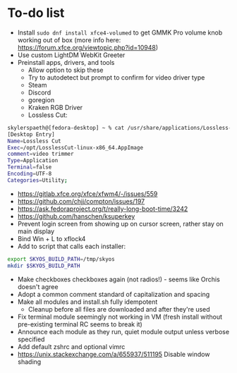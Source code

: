 # To-do list
- Install `sudo dnf install xfce4-volumed` to get GMMK Pro volume knob working out of box (more info here: https://forum.xfce.org/viewtopic.php?id=10948)
- Use custom LightDM WebKit Greeter
- Preinstall apps, drivers, and tools
	- Allow option to skip these
	- Try to autodetect but prompt to confirm for video driver type
	- Steam
	- Discord
	- goregion
	- Kraken RGB Driver
  - Lossless Cut:
```bash
skylerspaeth@[fedora-desktop] ~ % cat /usr/share/applications/Lossless-Cut.desktop
[Desktop Entry]
Name=Lossless Cut
Exec=/opt/LosslessCut-linux-x86_64.AppImage
comment=video trimmer
Type=Application
Terminal=false
Encoding=UTF-8
Categories=Utility;
```
- https://gitlab.xfce.org/xfce/xfwm4/-/issues/559
- https://github.com/chjj/compton/issues/197
- https://ask.fedoraproject.org/t/really-long-boot-time/3242
- https://github.com/hanschen/ksuperkey
- Prevent login screen from showing up on cursor screen, rather stay on main display
- Bind Win + L to xflock4
- Add to script that calls each installer:
```bash
export SKYOS_BUILD_PATH=/tmp/skyos
mkdir $SKYOS_BUILD_PATH
```
- Make checkboxes checkboxes again (not radios!) - seems like Orchis doesn't agree
- Adopt a common comment standard of capitalization and spacing
- Make all modules and install.sh fully idempotent
  - Cleanup before all files are downloaded and after they're used
- Fix terminal module seemingly not working in VM (fresh install without pre-existing terminal RC seems to break it)
- Announce each module as they run, quiet module output unless verbose specified
- Add default zshrc and optional vimrc
- https://unix.stackexchange.com/a/655937/511195 Disable window shading

